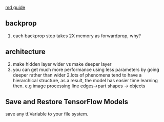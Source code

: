[md guide](https://guides.github.com/features/mastering-markdown/)
##  backprop
1. each backprop step takes 2X memory as forwardprop, why?
## architecture
2. make hidden layer wider vs make deeper layer
  1. you can get much more performance using less parameters by going deeper rather than wider
  2.lots of phenomena tend to have a hierarchical structure, as a result, the model has easier time learning then.  e.g image processing line edges->part shapes -> objects
## Save and Restore TensorFlow Models
save any tf.Variable to your file system.
